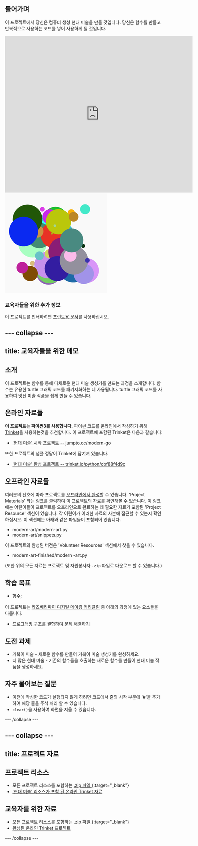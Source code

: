 ## 들어가며

이 프로젝트에서 당신은 컴퓨터 생성 현대 미술을 만들 것입니다. 당신은 함수를 만들고 반복적으로 사용하는 코드를 넣어 사용하게 될 것입니다.

<div class="trinket">
  <iframe src="https://trinket.io/embed/python/47bbc2fc2b?outputOnly=true&start=result" width="600" height="500" frameborder="0" marginwidth="0" marginheight="0" allowfullscreen>
  </iframe>
  <img src="images/modern-finished.png">
</div>

### 교육자들을 위한 추가 정보

이 프로젝트를 인쇄하려면 [프린트용 문서](https://projects.raspberrypi.org/ko-KR/projects/modern-art/print)를 사용하십시오.

--- collapse ---
---
title: 교육자들을 위한 메모
---

## 소개

이 프로젝트는 함수를 통해 다채로운 현대 미술 생성기를 만드는 과정을 소개합니다. 함수는 유용한 turtle 그래픽 코드를 패키지화하는 데 사용됩니다. turtle 그래픽 코드를 사용하여 멋진 미술 작품을 쉽게 만들 수 있습니다.

## 온라인 자료들

**이 프로젝트는 파이썬3를 사용합니다.** 파이썬 코드를 온라인에서 작성하기 위해 [Trinket](https://trinket.io/)을 사용하는것을 추천합니다. 이 프로젝트에 포함된 Trinket은 다음과 같습니다:

* ['현대 미술' 시작 프로젝트 -- jumpto.cc/modern-go](http://jumpto.cc/modern-go)

또한 프로젝트의 샘플 정답이 Trinket에 담겨져 있습니다.

* ['현대 미술' 완성 프로젝트 -- trinket.io/python/cbf88f4d9c](https://trinket.io/python/cbf88f4d9c)

## 오프라인 자료들

여러분의 선호에 따라 프로젝트를 [오프라인에서 완성](https://www.codeclubprojects.org/en-GB/resources/python-working-offline/)할 수 있습니다. 'Project Materials' 라는 링크를 클릭하여 이 프로젝트의 자료를 확인해볼 수 있습니다. 이 링크에는 어린이들이 프로젝트를 오프라인으로 완료하는 데 필요한 자료가 포함된 'Project Resource' 섹션이 있습니다. 각 어린이가 이러한 자료의 사본에 접근할 수 있는지 확인하십시오. 이 섹션에는 아래와 같은 파일들이 포함되어 있습니다.

* modern-art/modern-art.py
* modern-art/snippets.py

이 프로젝트의 완성된 버전은 'Volunteer Resources' 섹션에서 찾을 수 있습니다.

* modern-art-finished/modern -art.py

(또한 위의 모든 자료는 프로젝트 및 자원봉사자 `.zip` 파일로 다운로드 할 수 있습니다.)

## 학습 목표

* 함수;

이 프로젝트는 [라즈베리파이 디지털 메이킹 커리큘럼](https://rpf.io/curriculum) 중 아래의 과정에 있는 요소들을 다룹니다.

* [프로그래밍 구조를 결합하여 문제 해결하기](https://www.raspberrypi.org/curriculum/programming/builder)

## 도전 과제

* 거북이 미술 - 새로운 함수를 만들어 거북이 미술 생성기를 완성하세요.
* 더 많은 현대 미술 - 기존의 함수들을 호출하는 새로운 함수를 만들어 현대 미술 작품을 생성하세요.

## 자주 물어보는 질문

* 이전에 작성한 코드가 실행되지 않게 하려면 코드에서 줄의 시작 부분에 '#'을 추가하여 해당 줄을 주석 처리 할 수 있습니다.
* `clear()`을 사용하여 화면을 지울 수 있습니다. 

--- /collapse ---

--- collapse ---
---
title: 프로젝트 자료
---
## 프로젝트 리소스

* 모든 프로젝트 리소스를 포함하는 [.zip 파일 ](https://rpf.io/p/ko-KR/modern-art-go){:target="_blank"}
* ['현대 미술' 리소스가 포함 된 온라인 Trinket 자료](http://jumpto.cc/modern-go)

## 교육자를 위한 자료

* 모든 프로젝트 리소스를 포함하는 [.zip 파일 ](https://rpf.io/p/ko-KR/modern-art-get){:target="_blank"}
* [완성된 온라인 Trinket 프로젝트](https://trinket.io/python/cbf88f4d9c)

--- /collapse ---
